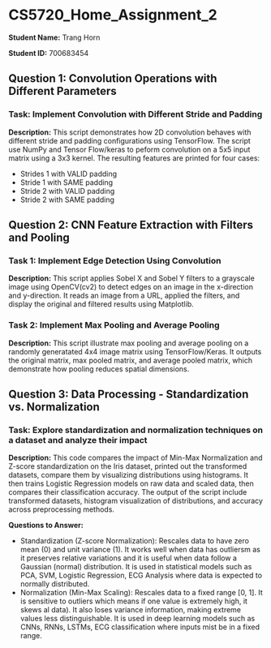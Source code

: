# CS5720_Home_Assignment_2
**Student Name:** Trang Horn

**Student ID:** 700683454
## Question 1: Convolution Operations with Different Parameters
### Task: Implement Convolution with Different Stride and Padding
**Description:**
This script demonstrates how 2D convolution behaves with different stride and padding configurations using TensorFlow. The script use NumPy and Tensor Flow/keras to peform convolution on a 5x5 input matrix using a 3x3 kernel. The resulting features are printed for four cases:
- Strides 1 with VALID padding
- Stride 1 with SAME padding
- Stride 2 with VALID padding
- Stride 2 with SAME padding 

## Question 2: CNN Feature Extraction with Filters and Pooling
### Task 1: Implement Edge Detection Using Convolution
**Description:**
This script applies Sobel X and Sobel Y filters to a grayscale image using OpenCV(cv2) to detect edges on an image in the x-direction and y-direction. It reads an image from a URL, applied the filters, and display the original and filtered results using Matplotlib. 

### Task 2: Implement Max Pooling and Average Pooling
**Description:**
This script illustrate max pooling and average pooling on a randomly generatated 4x4 image matrix using TensorFlow/Keras. It outputs the original matrix, max pooled matrix, and average pooled matrix, which demonstrate how pooling reduces spatial dimensions.

## Question 3: Data Processing - Standardization vs. Normalization
### Task: Explore standardization and normalization techniques on a dataset and analyze their impact
**Description:**
This code compares the impact of Min-Max Normalization and Z-score standardization on the Iris dataset, printed out the transformed datasets, compare them by visualizing distributions using histograms. It then trains Logistic Regression models on raw data and scaled data, then compares their classification accuracy. The output of the script include transformed datasets, histogram visualization of distributions, and accuracy across preprocessing methods.

**Questions to Answer:**
- Standardization (Z-score Normalization): Rescales data to have zero mean (0) and unit variance (1). It works well when data has outliersm as it preserves relative variations and it is useful when data follow a Gaussian (normal) distribution. It is used in statistical models such as PCA, SVM, Logistic Regression, ECG Analysis where data is expected to normally distributed.
- Normalization (Min-Max Scaling): Rescales data to a fixed range [0, 1]. It is sensitive to outliers which means if one value is extremely high, it skews al data).  It also loses variance information, making extreme values less distinguishable. It is used in deep learning models such as CNNs, RNNs, LSTMs, ECG classification where inputs mist be in a fixed range.

